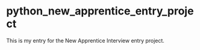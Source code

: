 # python_new_apprentice_entry_project
This is my entry for the New Apprentice Interview entry project.
